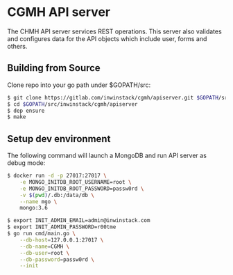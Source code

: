 # CGMH API server
The CHMH API server services REST operations. This server also validates and configures data for the API objects which include user, forms and others.

## Building from Source
Clone repo into your go path under $GOPATH/src:
```sh
$ git clone https://gitlab.com/inwinstack/cgmh/apiserver.git $GOPATH/src/inwinstack/cgmh/apiserver
$ cd $GOPATH/src/inwinstack/cgmh/apiserver
$ dep ensure
$ make
```

## Setup dev environment
The following command will launch a MongoDB and run API server as debug mode:
```sh
$ docker run -d -p 27017:27017 \
    -e MONGO_INITDB_ROOT_USERNAME=root \
    -e MONGO_INITDB_ROOT_PASSWORD=passw0rd \
    -v $(pwd)/.db:/data/db \
    --name mgo \
    mongo:3.6

$ export INIT_ADMIN_EMAIL=admin@inwinstack.com
$ export INIT_ADMIN_PASSWORD=r00tme
$ go run cmd/main.go \
    --db-host=127.0.0.1:27017 \
    --db-name=CGMH \
    --db-user=root \
    --db-password=passw0rd \
    --init
```